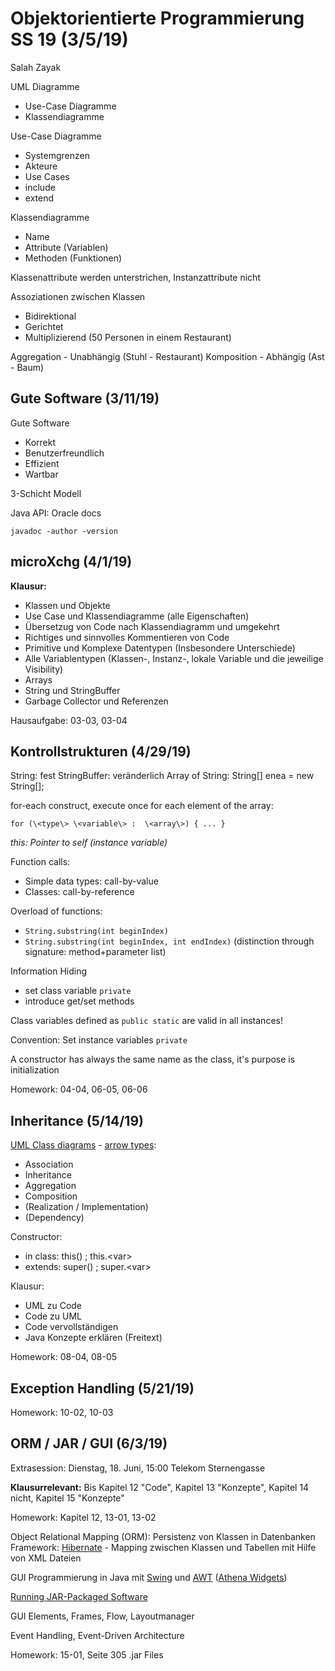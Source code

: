 
# Objektorientierte Programmierung SS 19 (3/5/19)

Salah Zayak

UML Diagramme
 - Use-Case Diagramme
 - Klassendiagramme
 
 Use-Case Diagramme
 - Systemgrenzen
 - Akteure
 - Use Cases
 - include
 - extend
 
 Klassendiagramme
 - Name
 - Attribute (Variablen)
 - Methoden (Funktionen)

Klassenattribute werden unterstrichen, Instanzattribute nicht

Assoziationen zwischen Klassen
- Bidirektional
- Gerichtet
- Multiplizierend (50 Personen in einem Restaurant)

Aggregation - Unabhängig (Stuhl - Restaurant)
Komposition - Abhängig (Ast - Baum)

## Gute Software (3/11/19)
 
 Gute Software
 - Korrekt
 - Benutzerfreundlich
 - Effizient
 - Wartbar
 
 3-Schicht Modell 

Java API: Oracle docs

    javadoc -author -version
    

## microXchg (4/1/19)

  **Klausur:**
- Klassen und Objekte  
- Use Case und Klassendiagramme (alle Eigenschaften)  
- Übersetzug von Code nach Klassendiagramm und umgekehrt  
- Richtiges und sinnvolles Kommentieren von Code  
- Primitive und Komplexe Datentypen (Insbesondere Unterschiede)  
- Alle Variablentypen (Klassen-, Instanz-, lokale Variable und die jeweilige Visibility)  
- Arrays  
- String und StringBuffer  
- Garbage Collector und Referenzen

Hausaufgabe: 03-03, 03-04

## Kontrollstrukturen (4/29/19)

String: fest
StringBuffer: veränderlich
Array of String: String[] enea = new String[];

for-each construct, execute once for each element of the array:

    for (\<type\> \<variable\> :  \<array\>) { ... }

*this: Pointer to self (instance variable)*

Function calls:
- Simple data types: call-by-value
- Classes: call-by-reference

Overload of functions:
- `String.substring(int beginIndex)`
- `String.substring(int beginIndex, int endIndex)`
(distinction through signature: method+parameter list)

Information Hiding
- set class variable `private`
- introduce get/set methods

Class variables defined as `public static` are valid in all instances!

Convention: Set instance variables `private`

A constructor has always the same name as the class, it's purpose is initialization

Homework: 04-04, 06-05, 06-06

## Inheritance (5/14/19)

[UML Class diagrams](https://www.codingame.com/playgrounds/503/design-patterns/uml-basics) - [arrow types](https://en.wikipedia.org/wiki/Class_diagram#/media/File:Uml_class_relation_arrows_en.svg.png):
- Association
- Inheritance
- Aggregation
- Composition
- (Realization / Implementation)
- (Dependency)

Constructor:
- in class: this() ; this.\<var\>
- extends: super() ; super.\<var\>

Klausur:
- UML zu Code
- Code zu UML
- Code vervollständigen
- Java Konzepte erklären (Freitext)

Homework: 08-04, 08-05

## Exception Handling (5/21/19)

Homework: 10-02, 10-03

## ORM / JAR / GUI (6/3/19)

Extrasession: Dienstag, 18. Juni, 15:00 Telekom Sternengasse

**Klausurrelevant:** Bis Kapitel 12 "Code", Kapitel 13 "Konzepte", Kapitel 14 nicht, Kapitel 15 "Konzepte"

Homework: Kapitel 12, 13-01, 13-02

Object Relational Mapping (ORM): Persistenz von Klassen in Datenbanken
Framework: [Hibernate](https://hibernate.org/orm/what-is-an-orm/) - Mapping zwischen Klassen und Tabellen mit Hilfe von XML Dateien

GUI Programmierung in Java mit [Swing](https://www.javatpoint.com/java-swing) und [AWT](https://www.javatpoint.com/java-awt) ([Athena Widgets](https://www.x.org/releases/X11R7.7/doc/libXaw/libXaw.html))

[Running JAR-Packaged Software](https://docs.oracle.com/javase/tutorial/deployment/jar/run.html)

GUI Elements, Frames, Flow, Layoutmanager

Event Handling, Event-Driven Architecture

Homework: 15-01, Seite 305 .jar Files


<!--stackedit_data:
eyJoaXN0b3J5IjpbNzM1NzA4Mjc0LC05MTAzOTM5MDMsLTE3NT
Y0MDMxOTIsLTExNjM1NDMxODUsLTEwNDE1MTc2NTEsMTAwNjky
MDY3NCwtMTI0NDAwMzQyOSw2NTc1MzE2NDUsMTc0NDcyMTgyNi
wtOTYxNzkwOTUxLC0yMzkwNTk3NDEsNzMwOTk4MTE2XX0=
-->